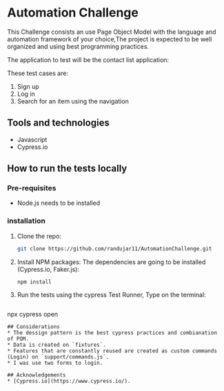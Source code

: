 # Automation Challenge

This Challenge consists an use Page Object Model with the language and automation framework of your choice,The project is expected to be well organized and using best programming practices. 

The application to test will be the contact list application: 

These test cases are:

1. Sign up
2. Log in
3. Search for an item using the navigation

## Tools and technologies

* Javascript
* Cypress.io

## How to run the tests locally
### Pre-requisites

* Node.js needs to be installed

### installation

1. Clone the repo:
   ```sh
   git clone https://github.com/randujar11/AutomationChallenge.git
   ```
2. Install NPM packages: The dependencies are going to be installed (Cypress.io, Faker.js):
   ```sh
   npm install
   ```
3. Run the tests using the cypress Test Runner, Type on the terminal:
   ```sh
  npx cypress open
  ```
## Considerations
* The dessign pattern is the best cypress practices and combianation of POM.
* Data is created on `fixtures`.
* Features that are constantly reused are created as custom commands (Login) on `support/commands.js`.
* I was use two forms to login. 

## Acknowledgements
* [Cypress.io](https://www.cypress.io/).